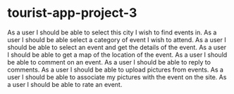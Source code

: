 # tourist-app-project-3

As a user I should be able to select this city I wish to find events in.
As a user I should be able select a category of event I wish to attend.
As a user I should be able to select an event and get the details of the event.
As a user I should be able to get a map of the location of the event.
As a user I should be able to comment on an event.
As a user I should be able to reply to comments.
As a user I should be able to upload pictures from events.
As a user I should be able to associate my pictures with the event on the site.
As a user I should be able to rate an event.
